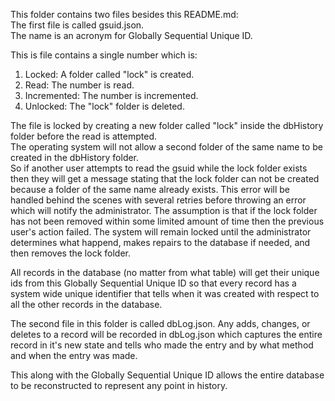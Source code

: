 This folder contains two files besides this README.md:  
The first file is called gsuid.json.  
The name is an acronym for Globally Sequential Unique ID.  

This is file contains a single number which is:  
1. Locked: A folder called "lock" is created. 
2. Read: The number is read.  
3. Incremented: The number is incremented.  
4. Unlocked: The "lock" folder is deleted.  

The file is locked by creating a new folder called "lock" inside the dbHistory folder before the read is attempted.  
The operating system will not allow a second folder of the same name to be created in the dbHistory folder.  
So if another user attempts to read the gsuid while the lock folder exists then they will get a message stating that the lock folder can not be created because a folder of the same name already exists. This error will be handled behind the scenes with several retries before throwing an error which will notify the administrator. The assumption is that if the lock folder has not been removed within some limited amount of time then the previous user's action failed. The system will remain locked until the administrator determines what happend, makes repairs to the database if needed, and then removes the lock folder.  

All records in the database (no matter from what table) will get their unique ids from this Globally Sequential Unique ID so that every record has a system wide unique identifier that tells when it was created with respect to all the other records in the database.  

The second file in this folder is called dbLog.json. Any adds, changes, or deletes to a record will be recorded in dbLog.json which captures the entire record in it's new state and tells who made the entry and by what method and when the entry was made.  

This along with the Globally Sequential Unique ID allows the entire database to be reconstructed to represent any point in history.  
